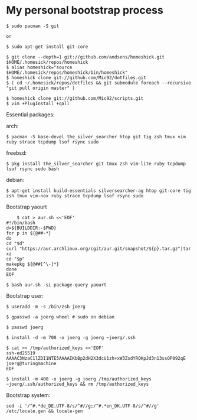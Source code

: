 # My personal bootstrap process

    $ sudo pacman -S git

    or

    $ sudo apt-get install git-core

    $ git clone --depth=1 git://github.com/andsens/homeshick.git $HOME/.homesick/repos/homeshick
    $ alias homeshick="source $HOME/.homesick/repos/homeshick/bin/homeshick"
    $ homeshick clone git://github.com/Mic92/dotfiles.git
    $ ( cd ~/.homesick/repos/dotfiles && git submodule foreach --recursive "git pull origin master" )

    $ homeshick clone git://github.com/Mic92/scripts.git
    $ vim +PlugInstall +qall

Essential packages:

arch:

    $ pacman -S base-devel the_silver_searcher htop git tig zsh tmux vim ruby strace tcpdump lsof rsync sudo

freebsd:

    $ pkg install the_silver_searcher git tmux zsh vim-lite ruby tcpdump lsof rsync sudo bash

debian:

    $ apt-get install build-essentials silversearcher-ag htop git-core tig zsh tmux vim-nox ruby strace tcpdump lsof rsync sudo

Bootstrap yaourt

```
    $ cat > aur.sh <<'EOF'
#!/bin/bash
d=${BUILDDIR:-$PWD}
for p in ${@##-*}
do
cd "$d"
curl "https://aur.archlinux.org/cgit/aur.git/snapshot/${p}.tar.gz"|tar xz
cd "$p"
makepkg ${@##[^\-]*}
done
EOF
```

```
$ bash aur.sh -si package-query yaourt
```

Bootstrap user:

```
$ useradd -m -s /bin/zsh joerg

$ gpasswd -a joerg wheel # sudo on debian

$ passwd joerg

$ install -d -m 700 -o joerg -g joerg ~joerg/.ssh

$ cat >> /tmp/authorized_keys <<'EOF'
ssh-ed25519 AAAAC3NzaC1lZDI1NTE5AAAAIKbBp2dH2X3dcU1zh+xW3ZsdYROKpJd3n13ssOP092qE joerg@turingmachine
EOF

$ install -m 400 -o joerg -g joerg /tmp/authorized_keys ~joerg/.ssh/authorized_keys && rm /tmp/authorized_keys
```

Bootstrap system:

```
sed -i '/^#.*de_DE.UTF-8/s/^#//g;/^#.*en_DK.UTF-8/s/^#//g' /etc/locale.gen && locale-gen
```
